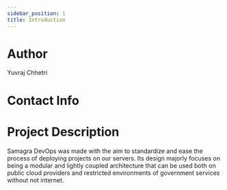 ```yaml
---
sidebar_position: 1
title: Introduction
---
```



# Author
Yuvraj Chhetri

# Contact Info
<!-- - [Email](mailto:yuvichh01@gmail.com) -->
<!-- - [Linked In](https://www.linkedin.com/in/yuvraj-chhetri-9ba17018a/) -->
<!-- - [GitHub](github.com/i-am-yuvi) -->

# Project Description
Samagra DevOps was made with the aim to standardize and ease the process of deploying projects on our servers. Its design majorly focuses on being a modular and lightly coupled architecture that can be used both on public cloud providers and restricted environments of government services without not internet.


